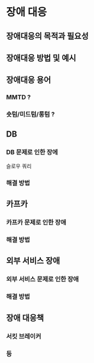 # 장애 대응

## 장애대응의 목적과 필요성

## 장애대응 방법 및 예시

## 장애대응 용어
### MMTD ?
### 숏텀/미드텀/롱텀 ?

## DB
### DB 문제로 인한 장에
슬로우 쿼리
### 해결 방법

## 카프카
### 카프카 문제로 인한 장애
### 해결 방법

## 외부 서비스 장애
### 외부 서비스 문제로 인한 장애
### 해결 방법

## 장애 대응책
### 서킷 브레이커
### 등